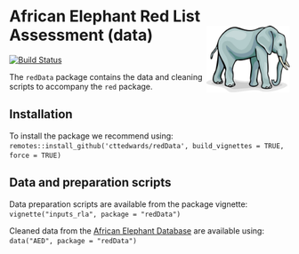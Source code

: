 African Elephant Red List Assessment (data)  <img src='african-elephant.jpg' align="right" height="120" />
===========================================
[![Build Status](https://app.travis-ci.com/cttedwards/redData.svg?token=oxZdiRsNesp8jgJE5pF3&branch=master)](https://app.travis-ci.com/cttedwards/redData)

The `redData` package contains the data and cleaning scripts to accompany the `red` package.

## Installation
To install the package we recommend using:
`remotes::install_github('cttedwards/redData', build_vignettes = TRUE, force = TRUE)`

## Data and preparation scripts
Data preparation scripts are available from the package vignette:
`vignette("inputs_rla", package = "redData")`

Cleaned data from the [African Elephant Database](http://africanelephantdatabase.org/) are available using:
`data("AED", package = "redData")`

